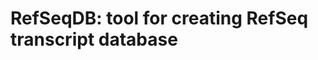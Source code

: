 RefSeqDB: tool for creating RefSeq transcript database
======================================================